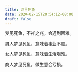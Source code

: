 ```yaml
---
title: 河里死鱼
date: 2020-02-15T20:54:12+08:00
draft: false
---
```


梦见死鱼，不祥之兆，会遇到困难。



男人梦见死鱼，意味着事业不顺。



女人梦见死鱼，意味着生活艰难。



商人梦见死鱼，做生意会亏损。
